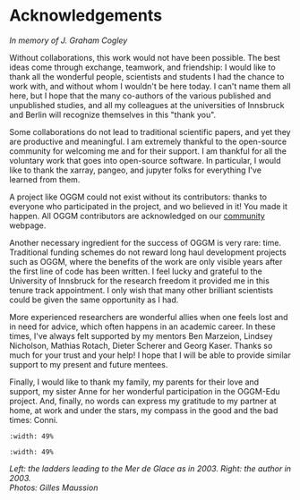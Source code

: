 # Acknowledgements

*In memory of J. Graham Cogley*

Without collaborations, this work would not have been possible.
The best ideas come through exchange, teamwork, and friendship: I would like to 
thank all the wonderful people, scientists and students I had the chance
to work with, and without whom I wouldn't be here today. I can't name them all here, 
but I hope that the many co-authors of the various published and unpublished studies,
and all my colleagues at the universities of Innsbruck and Berlin will recognize themselves in this "thank you".

Some collaborations do not lead to traditional scientific papers, and yet they
are productive and meaningful. I am extremely thankful
to the open-source community for welcoming me and for their support. I am thankful 
for all the voluntary work that goes into open-source software. In particular,
I would like to thank the xarray, pangeo, and jupyter folks for everything 
I've learned from them.

A project like OGGM could not exist without its contributors: thanks to everyone
who participated in the project, and wo believed in it! You made it happen.
All OGGM contributors are acknowledged on our [community](https://oggm.org/community) webpage.

Another necessary ingredient for the success of OGGM is very rare: time.
Traditional funding schemes do not reward long haul development projects such as OGGM, where the benefits
of the work are only visible years after the first line of code has been written. I feel lucky and grateful
to the University of Innsbruck for the research freedom it provided me in this tenure track appointment.
I only wish that many other brilliant scientists could be given the same opportunity as I had.

More experienced researchers are wonderful allies when one feels lost and in need for advice,
which often happens in an academic career. 
In these times, I've always felt supported by my mentors Ben Marzeion, Lindsey Nicholson, 
Mathias Rotach, Dieter Scherer and Georg Kaser. Thanks so much for your trust and your help! 
I hope that I will be able to provide similar support to my present and future mentees.

Finally, I would like to thank my family, my parents for their love and support, my sister Anne for her wonderful 
participation in the OGGM-Edu project. And, finally, no words can express my gratitude to my partner 
at home, at work and under the stars, my compass in the good and the bad times: Conni.

```{image} ../img/balcons_1.JPG
:width: 49%
```
```{image} ../img/balcons_2.JPG
:width: 49%
```

*Left: the ladders leading to the Mer de Glace as in 2003. Right: the author in 2003.* <br>
*Photos: Gilles Maussion*
